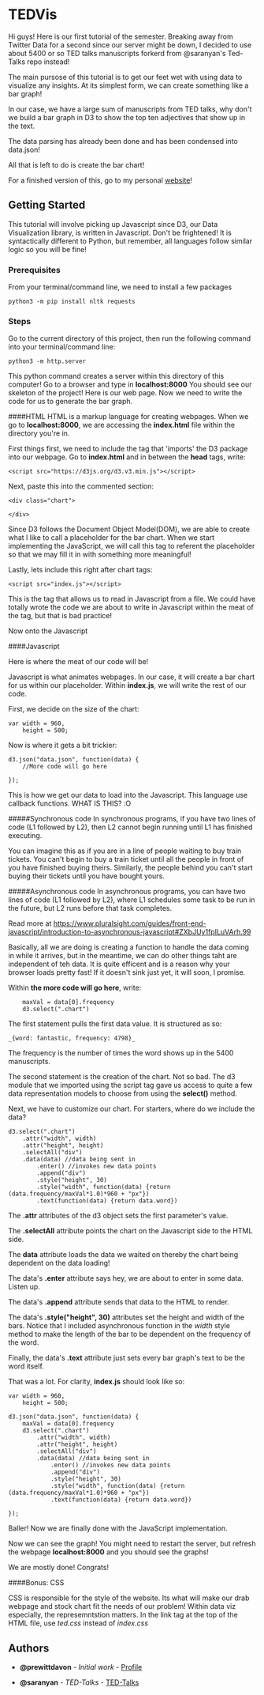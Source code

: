 # TEDVis

Hi guys! Here is our first tutorial of the semester. Breaking away from Twitter Data for a second since our server might be down, I decided to use about 5400 or so TED talks manuscripts forkerd from @saranyan's Ted-Talks repo instead!

The main pursose of this tutorial is to get our feet wet with using data to visualize any insights. At its simplest form, we can create something like a bar graph! 

In our case, we have a large sum of manuscripts from TED talks, why don't we build a bar graph in D3 to show the top ten adjectives that show up in the text. 

The data parsing has already been done and has been condensed into data.json! 

All that is left to do is create the bar chart!

For a finished version of this, go to my personal [website](http://parlieux.com/TED)!

## Getting Started 

This tutorial will involve picking up Javascript since D3, our Data Visualization library, is written in Javascript. Don't be frightened! It is syntactically different to Python, but remember, all languages follow similar logic so you will be fine!


### Prerequisites

From your terminal/command line, we need to install a few packages

```
python3 -m pip install nltk requests
```


### Steps

Go to the current directory of this project, then run the following command into your terminal/command line:

```
python3 -m http.server
```

This python command creates a server within this directory of this computer! Go to a browser and type in **localhost:8000** You should see our skeleton of the project! Here is our web page. Now we need to write the code for us to generate the bar graph.

####HTML
HTML is a markup language for creating webpages. When we go to **localhost:8000**, we are accessing the **index.html** file within the directory you're in.

First things first, we need to include the tag that 'imports' the D3 package into our webpage. Go to **index.html** and in between the **head** tags, write:

```
<script src="https://d3js.org/d3.v3.min.js"></script>
```


Next, paste this into the commented section:

```
<div class="chart">

</div>
```

Since D3 follows the Document Object Model(DOM), we are able to create what I like to call a placeholder for the bar chart. When we start implementing the JavaScript, we will call this tag to referent the placeholder so that we may fill it in with something more meaningful!

Lastly, lets include this right after chart tags:

```
<script src="index.js"></script>
```

This is the tag that allows us to read in Javascript from a file. We could have totally wrote the code we are about to write in Javascript within the meat of the tag, but that is bad practice! 

Now onto the Javascript

####Javascript

Here is where the meat of our code will be!

Javascript is what animates webpages. In our case, it will create a bar chart for us within our placeholder. Within **index.js**, we will write the rest of our code. 

First, we decide on the size of the chart:

```
var width = 960,
    height = 500;
```


Now is where it gets a bit trickier:

```
d3.json("data.json", function(data) {
	//More code will go here

});
```

This is how we get our data to load into the Javascript. This language use callback functions. WHAT IS THIS? :O

#####Synchronous code
In synchronous programs, if you have two lines of code (L1 followed by L2), then L2 cannot begin running until L1 has finished executing.

You can imagine this as if you are in a line of people waiting to buy train tickets. You can't begin to buy a train ticket until all the people in front of you have finished buying theirs. Similarly, the people behind you can't start buying their tickets until you have bought yours.

#####Asynchronous code
In asynchronous programs, you can have two lines of code (L1 followed by L2), where L1 schedules some task to be run in the future, but L2 runs before that task completes.


Read more at https://www.pluralsight.com/guides/front-end-javascript/introduction-to-asynchronous-javascript#ZXbJUy1fpILuVArh.99

Basically, all we are doing is creating a function to handle the data coming in while it arrives, but in the meantime, we can do other things taht are independent of teh data. It is quite efficent and is a reason why your browser loads pretty fast! If it doesn't sink just yet, it will soon, I promise. 

Within **the more code will go here**, write:
```
	maxVal = data[0].frequency
	d3.select(".chart")

```



The first statement pulls the first data value. It is structured as so: 

```
_{word: fantastic, frequency: 4798}_
```

The frequency is the number of times the word shows up in the 5400 manuscripts.



The second statement is the creation of the chart. Not so bad. The d3 module that we imported using the script tag gave us access to quite a few data representation models to choose from using the **select()** method.


Next, we have to customize our chart. For starters, where do we include the data?

```
d3.select(".chart")
    .attr("width", width)
	.attr("height", height)
	.selectAll("div")
	.data(data) //data being sent in
		.enter() //invokes new data points
		.append("div")
		.style("height", 30)
		.style("width", function(data) {return (data.frequency/maxVal*1.0)*960 + "px"})
		.text(function(data) {return data.word})
```

The **.attr** attributes of the d3 object sets the first parameter's value. 

The **.selectAll** attribute points the chart on the Javascript side to the HTML side.

The **data** attribute loads the data we waited on thereby the chart being dependent on the data loading!

The data's **.enter** attribute says hey, we are about to enter in some data. Listen up.

The data's **.append** attribute sends that data to the HTML to render.

The data's **.style("height", 30)** attributes set the height and width of the bars. Notice that I included asynchronous function in the _width_ style method to make the length of the bar to be dependent on the frequency of the word.

Finally, the data's **.text** attribute just sets every bar graph's text to be the word itself.

That was a lot. For clarity, **index.js** should look like so:

```
var width = 960,
    height = 500;

d3.json("data.json", function(data) {
	maxVal = data[0].frequency
	d3.select(".chart")
	    .attr("width", width)
    	.attr("height", height)
		.selectAll("div")
		.data(data) //data being sent in
			.enter() //invokes new data points
			.append("div")
			.style("height", 30)
			.style("width", function(data) {return (data.frequency/maxVal*1.0)*960 + "px"})
			.text(function(data) {return data.word})

});

```

Baller! Now we are finally done with the JavaScript implementation.

Now we can see the graph! You might need to restart the server, but refresh the webpage **localhost:8000** and you should see the graphs!


We are mostly done! Congrats!

####Bonus: CSS

CSS is responsible for the style of the website. Its what will make our drab webpage and stock chart fit the needs of our problem! Within data viz especially, the represemntstion matters. In the link tag at the top of the HTML file, use _ted.css_ instead of _index.css_





## Authors

* **@prewittdavon** - *Initial work* - [Profile](https://github.com/prewittdavon)

* **@saranyan** - *TED-Talks* - [TED-Talks](https://github.com/saranyan/TED-Talks)




